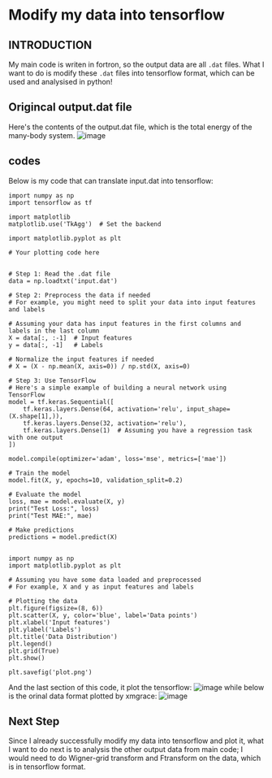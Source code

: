 # Modify my data into tensorflow

## INTRODUCTION
My main code is writen in fortron, so the output data are all `.dat` files.
What I want to do is modify these `.dat` files into tensorflow format, which can be used and analysised in python!
## Origincal output.dat file
Here's the contents of the output.dat file, which is the total energy of the many-body system.
![image](https://github.com/ubsuny/ExactDiagonalisation-CP2P2024/assets/50903294/262d3ea1-af79-4d49-a553-6cd9f3e5b914)



## codes 
Below is my code that can translate input.dat into tensorflow:
```
import numpy as np
import tensorflow as tf

import matplotlib
matplotlib.use('TkAgg')  # Set the backend

import matplotlib.pyplot as plt

# Your plotting code here


# Step 1: Read the .dat file
data = np.loadtxt('input.dat')

# Step 2: Preprocess the data if needed
# For example, you might need to split your data into input features and labels

# Assuming your data has input features in the first columns and labels in the last column
X = data[:, :-1]  # Input features
y = data[:, -1]   # Labels

# Normalize the input features if needed
# X = (X - np.mean(X, axis=0)) / np.std(X, axis=0)

# Step 3: Use TensorFlow
# Here's a simple example of building a neural network using TensorFlow
model = tf.keras.Sequential([
    tf.keras.layers.Dense(64, activation='relu', input_shape=(X.shape[1],)),
    tf.keras.layers.Dense(32, activation='relu'),
    tf.keras.layers.Dense(1)  # Assuming you have a regression task with one output
])

model.compile(optimizer='adam', loss='mse', metrics=['mae'])

# Train the model
model.fit(X, y, epochs=10, validation_split=0.2)

# Evaluate the model
loss, mae = model.evaluate(X, y)
print("Test Loss:", loss)
print("Test MAE:", mae)

# Make predictions
predictions = model.predict(X)


import numpy as np
import matplotlib.pyplot as plt

# Assuming you have some data loaded and preprocessed
# For example, X and y as input features and labels

# Plotting the data
plt.figure(figsize=(8, 6))
plt.scatter(X, y, color='blue', label='Data points')
plt.xlabel('Input features')
plt.ylabel('Labels')
plt.title('Data Distribution')
plt.legend()
plt.grid(True)
plt.show()

plt.savefig('plot.png')

```
And the last section of this code, it plot the tensorflow:
![image](https://github.com/ubsuny/ExactDiagonalisation-CP2P2024/assets/50903294/162abc49-1c77-47c4-9529-d91c79ddbd80)
while below is the orinal data format plotted by xmgrace:
![image](https://github.com/ubsuny/ExactDiagonalisation-CP2P2024/assets/50903294/1ec6dffc-55e2-4be5-9b83-fac9fcc75dd8)


## Next Step
Since I already successfully modify my data into tensorflow and plot it, what I want to do next is to analysis the other output data from main code; I would need to do Wigner-grid transform and Ftransform on the data, which is in tensorflow format.

